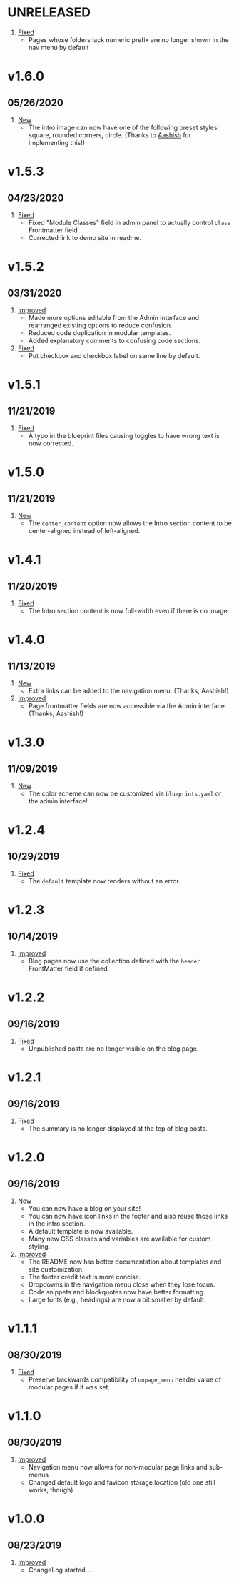 # UNRELEASED

1. [Fixed](#bugfix)
    * Pages whose folders lack numeric prefix are no longer shown in the nav menu by default

# v1.6.0
## 05/26/2020

1. [New](#new)
    * The intro image can now have one of the following preset styles: square, rounded corners, circle. (Thanks to [Aashish](https://github.com/aashishvasu) for implementing this!)

# v1.5.3
## 04/23/2020

1. [Fixed](#bugfix)
    * Fixed "Module Classes" field in admin panel to actually control `class` Frontmatter field.
    * Corrected link to demo site in readme.

# v1.5.2
##  03/31/2020

1. [Improved](#improved)
    * Made more options editable from the Admin interface and rearranged existing options to reduce confusion.
    * Reduced code duplication in modular templates.
    * Added explanatory comments to confusing code sections.
1. [Fixed](#bugfix)
    * Put checkbox and checkbox label on same line by default.

# v1.5.1
##  11/21/2019

1. [Fixed](#bugfix)
    * A typo in the blueprint files causing toggles to have wrong text is now corrected.

# v1.5.0
##  11/21/2019

1. [New](#new)
    * The `center_content` option now allows the Intro section content to be center-aligned instead of left-aligned.

# v1.4.1
##  11/20/2019

1. [Fixed](#bugfix)
    * The Intro section content is now full-width even if there is no image.

# v1.4.0
##  11/13/2019

1. [New](#new)
    * Extra links can be added to the navigation menu. (Thanks, Aashish!)
1. [Improved](#improved)
    * Page frontmatter fields are now accessible via the Admin interface. (Thanks, Aashish!)

# v1.3.0
##  11/09/2019

1. [New](#new)
    * The color scheme can now be customized via `blueprints.yaml` or the admin interface!

# v1.2.4
##  10/29/2019

1. [Fixed](#bugfix)
    * The `default` template now renders without an error.

# v1.2.3
##  10/14/2019

1. [Improved](#improved)
    * Blog pages now use the collection defined with the `header` FrontMatter field if defined.

# v1.2.2
##  09/16/2019

1. [Fixed](#bugfix)
    * Unpublished posts are no longer visible on the blog page.

# v1.2.1
##  09/16/2019

1. [Fixed](#bugfix)
    * The summary is no longer displayed at the top of blog posts.

# v1.2.0
##  09/16/2019

1. [New](#new)
    * You can now have a blog on your site!
    * You can now have icon links in the footer and also reuse those links in the intro section.
    * A default template is now available.
    * Many new CSS classes and variables are available for custom styling.
1. [Improved](#improved)
    * The README now has better documentation about templates and site customization.
    * The footer credit text is more concise.
    * Dropdowns in the navigation menu close when they lose focus.
    * Code snippets and blockquotes now have better formatting.
    * Large fonts (e.g., headings) are now a bit smaller by default.

# v1.1.1
##  08/30/2019

1. [Fixed](#bugfix)
    * Preserve backwards compatibility of `onpage_menu` header value of modular pages if it was set.

# v1.1.0
##  08/30/2019

1. [Improved](#improved)
    * Navigation menu now allows for non-modular page links and sub-menus
    * Changed default logo and favicon storage location (old one still works, though)

# v1.0.0
##  08/23/2019

1. [Improved](#new)
    * ChangeLog started...
